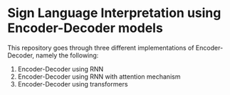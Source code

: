 # Sign Language Interpretation using Encoder-Decoder models

This repository goes through three different implementations of Encoder-Decoder, namely the following:
1. Encoder-Decoder using RNN
2. Encoder-Decoder using RNN with attention mechanism
3. Encoder-Decoder using transformers
